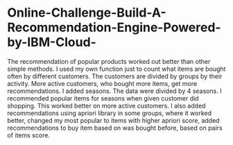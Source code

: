 # Online-Challenge-Build-A-Recommendation-Engine-Powered-by-IBM-Cloud-
The recommendation of popular products worked out better than other simple methods. I used my own function just to count what items are bought often by different customers. The customers are divided by groups by their activity. More active customers, who bought more items, get more recommendations. I added seasons. The data were divided by 4 seasons. I recommended popular items for seasons when given customer did shopping. This worked better on more active customers.  I also added recommendations using apriori library in some groups, where it worked better, changed my most popular to items with higher apriori score, added recommendations to buy item based on was bought before, based on pairs of items score.
